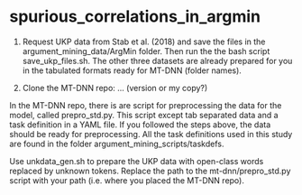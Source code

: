 # spurious_correlations_in_argmin

1) Request UKP data from Stab et al. (2018) and save the files in the argument_mining_data/ArgMin folder. Then run the the bash script save_ukp_files.sh. The other three datasets are already prepared for you in the tabulated formats ready for MT-DNN (folder names). 

2) Clone the MT-DNN repo: ... (version or my copy?)

In the MT-DNN repo, there is are script for preprocessing the data for the model, called prepro_std.py. This script except tab separated data and a task definition in a YAML file. If you followed the steps above, the data should be ready for preprocessing. All the task definitions used in this study are found in the folder argument_mining_scripts/taskdefs.



Use unkdata_gen.sh to prepare the UKP data with open-class words replaced by unknown tokens. Replace the path to the mt-dnn/prepro_std.py script with your path (i.e. where you placed the MT-DNN repo).

